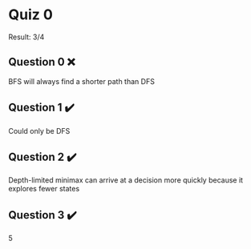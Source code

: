 # Quiz 0

Result: 3/4

## Question 0 ❌

BFS will always find a shorter path than DFS

## Question 1 ✔️

Could only be DFS

## Question 2 ✔️

Depth-limited minimax can arrive at a decision more quickly because it explores fewer states

## Question 3 ✔️

5
